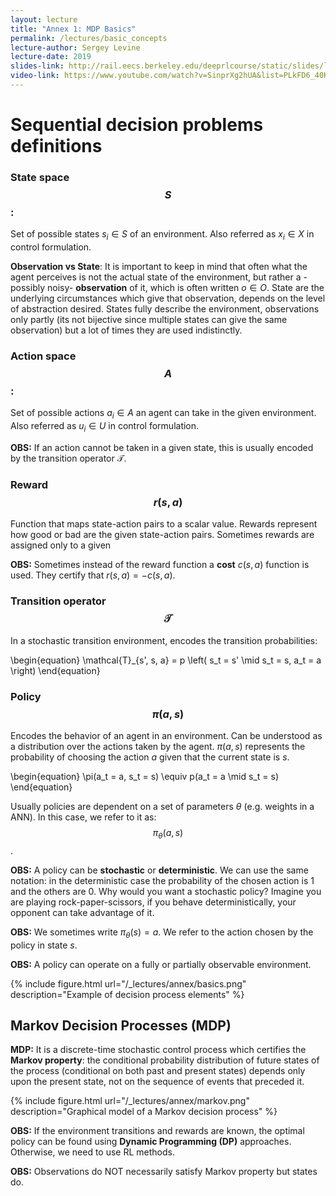 ```yaml
---
layout: lecture
title: "Annex 1: MDP Basics"
permalink: /lectures/basic_concepts
lecture-author: Sergey Levine
lecture-date: 2019
slides-link: http://rail.eecs.berkeley.edu/deeprlcourse/static/slides/lec-1.pdf
video-link: https://www.youtube.com/watch?v=SinprXg2hUA&list=PLkFD6_40KJIwhWJpGazJ9VSj9CFMkb79A&index=2&t=0s
---
```


# Sequential decision problems definitions

### State space $$S$$:
Set of possible states $s_i \in S$ of an environment. Also referred as $x_i \in X$ in control formulation.

**Observation vs State**: It is important to keep in mind that often what the agent perceives is not the actual state of the environment, but rather a -possibly noisy- **observation** of it, which is often written $o \in O$. State are the underlying circumstances which give that observation, depends on the level of abstraction desired. States fully describe the environment, observations only partly (its not bijective since multiple states can give the same observation) but a lot of times they are used indistinctly. 

### Action space $$A$$:
Set of possible actions $a_i \in A$ an agent can take in the given environment. Also referred as $u_i \in U$ in control formulation.

**OBS:** If an action cannot be taken in a given state, this is usually encoded by the transition operator $\mathcal{T}$.

### Reward $$r(s, a)$$
Function that maps state-action pairs to a scalar value. Rewards represent how good or bad are the given state-action pairs. Sometimes rewards are assigned only to a given 


**OBS:** Sometimes instead of the reward function a **cost** $c(s, a)$ function is used. They certify that $r(s, a) = - c(s, a)$.

### Transition operator $$\mathcal{T}$$
In a stochastic transition environment, encodes the transition probabilities: 

\begin{equation}
\mathcal{T}_{s', s, a} = p \left( s_t = s' \mid s_t = s, a_t = a \right)
\end{equation}
<!-- FIX: NOT SURE WHY IF I PUT s_{t+1} IT DOESNT SHOW THE EQUATION ??? -->

### Policy $$\pi(a, s)$$

Encodes the behavior of an agent in an environment. Can be understood as a distribution over the actions taken by the agent. $\pi(a, s)$ represents the probability of choosing the action $a$ given that the current state is $s$.

\begin{equation}
\pi(a_t = a, s_t = s) \equiv p(a_t = a \mid s_t = s)
\end{equation}

Usually policies are dependent on a set of parameters $\theta$ (e.g. weights in a ANN). In this case, we refer to it as: $$\pi_{\theta}(a, s)$$.

**OBS:** A policy can be **stochastic** or **deterministic**. We can use the same notation: in the deterministic case the probability of the chosen action is 1 and the others are 0. Why would you want a stochastic policy? Imagine you are playing rock-paper-scissors, if you behave deterministically, your opponent can take advantage of it.

**OBS:** We sometimes write $\pi_\theta(s) = a$. We refer to the action chosen by the policy in state $s$.

**OBS:** A policy can operate on a fully or partially observable environment. 


{% include figure.html url="/_lectures/annex/basics.png" description="Example of decision process elements" %}

## Markov Decision Processes (MDP)
**MDP:** It is a discrete-time stochastic control process which certifies the **Markov property**: the conditional probability distribution of future states of the process (conditional on both past and present states) depends only upon the present state, not on the sequence of events that preceded it.

{% include figure.html url="/_lectures/annex/markov.png" description="Graphical model of a Markov decision process" %}

**OBS:** If the environment transitions and rewards are known, the optimal policy can be found using **Dynamic Programming (DP)** approaches. Otherwise, we need to use RL methods.

**OBS:** Observations do NOT necessarily satisfy Markov property but states do.
